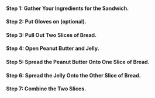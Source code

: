 #### Step 1: Gather Your Ingredients for the Sandwich.
#### Step 2: Put Gloves on (optional).
#### Step 3: Pull Out Two Slices of Bread.
#### Step 4: Open Peanut Butter and Jelly.
#### Step 5: Spread the Peanut Butter Onto One Slice of Bread.
#### Step 6: Spread the Jelly Onto the Other Slice of Bread.
#### Step 7: Combine the Two Slices.